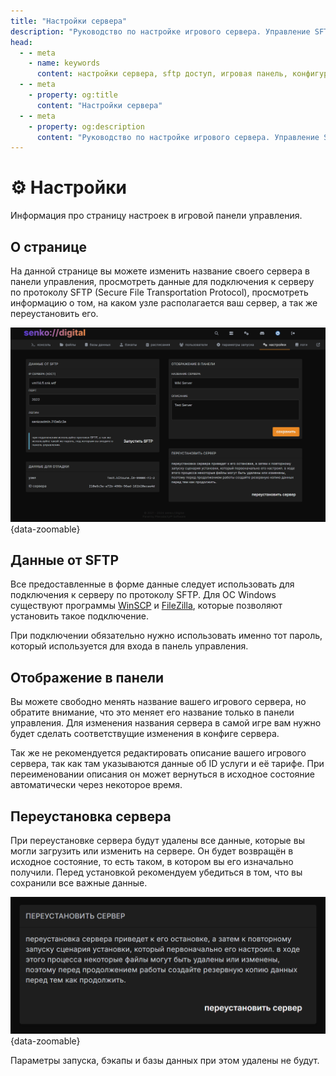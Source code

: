 ```yaml
---
title: "Настройки сервера"
description: "Руководство по настройке игрового сервера. Управление SFTP доступом, переименование сервера и другие базовые настройки."
head:
  - - meta
    - name: keywords
      content: настройки сервера, sftp доступ, игровая панель, конфигурация, управление сервером
  - - meta
    - property: og:title 
      content: "Настройки сервера"
  - - meta
    - property: og:description
      content: "Руководство по настройке игрового сервера. Управление SFTP доступом, переименование сервера и другие базовые настройки."
---
```


# ⚙️ Настройки

Информация про страницу настроек в игровой панели управления.

## О странице

На данной странице вы можете изменить название своего сервера в панели управления, просмотреть данные для подключения к серверу по протоколу SFTP (Secure File Transportation Protocol), просмотреть информацию о том, на каком узле располагается ваш сервер, а так же переустановить его.

![settings page](/images/panel/settings/showcase.png){data-zoomable}

## Данные от SFTP

Все предоставленные в форме данные следует использовать для подключения к серверу по протоколу SFTP. Для ОС Windows существуют программы [WinSCP](https://winscp.net/eng/download.php) и [FileZilla](https://filezilla-project.org/download.php), которые позволяют установить такое подключение.

При подключении обязательно нужно использовать именно тот пароль, который используется для входа в панель управления.

## Отображение в панели

Вы можете свободно менять название вашего игрового сервера, но обратите внимание, что это меняет его название только в панели управления. Для изменения названия сервера в самой игре вам нужно будет сделать соответствущие изменения в конфиге сервера.

Так же не рекомендуется редактировать описание вашего игрового сервера, так как там указываются данные об ID услуги и её тарифе. При переименовании описания он может вернуться в исходное состояние автоматически через некоторое время.

## Переустановка сервера

При переустановке сервера будут удалены все данные, которые вы могли загрузить или изменить на сервере. Он будет возвращён в исходное состояние, то есть таком, в котором вы его изначально получили. Перед установкой рекомендуем убедиться в том, что вы сохранили все важные данные.

![settings page](/images/panel/settings/reinstall.png){data-zoomable}

Параметры запуска, бэкапы и базы данных при этом удалены не будут.
